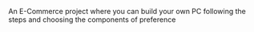 An E-Commerce project where you can build your own PC following the steps and choosing the components of preference